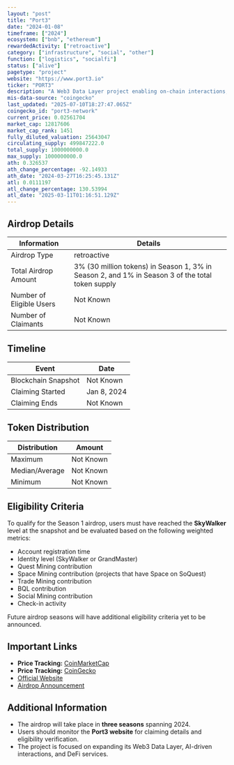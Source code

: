 ```yaml
---
layout: "post"
title: "Port3"
date: "2024-01-08"
timeframe: ["2024"]
ecosystem: ["bnb", "ethereum"]
rewardedActivity: ["retroactive"]
category: ["infrastructure", "social", "other"]
function: ["logistics", "socialfi"]
status: ["alive"]
pagetype: "project"
website: "https://www.port3.io"
ticker: "PORT3"
description: "A Web3 Data Layer project enabling on-chain interactions, social data aggregation, and AI-driven engagement. It powers services like QaaS, BQL, and Quest-based mining."
mis-data-source: "coingecko"
last_updated: "2025-07-10T18:27:47.065Z"
coingecko_id: "port3-network"
current_price: 0.02561704
market_cap: 12817606
market_cap_rank: 1451
fully_diluted_valuation: 25643047
circulating_supply: 499847222.0
total_supply: 1000000000.0
max_supply: 1000000000.0
ath: 0.326537
ath_change_percentage: -92.14933
ath_date: "2024-03-27T16:25:45.131Z"
atl: 0.0111197
atl_change_percentage: 130.53994
atl_date: "2025-03-11T01:16:51.129Z"
---
```


## Airdrop Details

| Information              | Details                                                                                          |
| ------------------------ | ------------------------------------------------------------------------------------------------ |
| Airdrop Type             | retroactive                                                                                      |
| Total Airdrop Amount     | 3% (30 million tokens) in Season 1, 3% in Season 2, and 1% in Season 3 of the total token supply |
| Number of Eligible Users | Not Known                                                                                        |
| Number of Claimants      | Not Known                                                                                        |

## Timeline

| Event               | Date        |
| ------------------- | ----------- |
| Blockchain Snapshot | Not Known   |
| Claiming Started    | Jan 8, 2024 |
| Claiming Ends       | Not Known   |

## Token Distribution

| Distribution   | Amount    |
| -------------- | --------- |
| Maximum        | Not Known |
| Median/Average | Not Known |
| Minimum        | Not Known |

## Eligibility Criteria

To qualify for the Season 1 airdrop, users must have reached the **SkyWalker** level at the snapshot and be evaluated based on the following weighted metrics:

- Account registration time
- Identity level (SkyWalker or GrandMaster)
- Quest Mining contribution
- Space Mining contribution (projects that have Space on SoQuest)
- Trade Mining contribution
- BQL contribution
- Social Mining contribution
- Check-in activity

Future airdrop seasons will have additional eligibility criteria yet to be announced.

## Important Links

- **Price Tracking:** [CoinMarketCap](https://coinmarketcap.com/currencies/port3-network)
- **Price Tracking:** [CoinGecko](https://www.coingecko.com/en/coins/port3-network)
- [Official Website](https://www.port3.io)
- [Airdrop Announcement](https://medium.com/@Port3/port3-airdrop-program-fb5c9aaa03db)

## Additional Information

- The airdrop will take place in **three seasons** spanning 2024.
- Users should monitor the **Port3 website** for claiming details and eligibility verification.
- The project is focused on expanding its Web3 Data Layer, AI-driven interactions, and DeFi services.